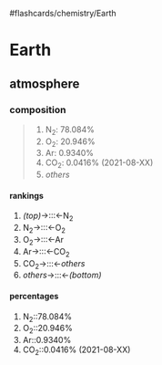 #flashcards/chemistry/Earth

# Earth

## atmosphere

### composition
> 1. N<sub>2</sub>: 78.084%
> 2. O<sub>2</sub>: 20.946%
> 3. Ar: 0.9340%
> 4. CO<sub>2</sub>: 0.0416% (2021-08-XX)
> 5. _others_

#### rankings
1. _(top)_→:::←N<sub>2</sub> <!--SR:!2022-01-21,12,270!2022-01-20,11,287-->
2. N<sub>2</sub>→:::←O<sub>2</sub> <!--SR:!2022-01-21,12,270!2022-01-17,9,267-->
3. O<sub>2</sub>→:::←Ar <!--SR:!2022-01-18,9,270!2022-01-15,7,267-->
4. Ar→:::←CO<sub>2</sub> <!--SR:!2022-01-19,10,270!2022-01-22,13,270-->
5. CO<sub>2</sub>→:::←_others_ <!--SR:!2022-01-20,11,270!2022-01-14,6,267-->
6. _others_→:::←_(bottom)_ <!--SR:!2022-01-19,10,285!2022-01-22,13,286-->

#### percentages
1. N<sub>2</sub>::78.084% <!--SR:!2022-01-14,4,230-->
2. O<sub>2</sub>::20.946% <!--SR:!2022-01-13,4,227-->
3. Ar::0.9340% <!--SR:!2022-01-13,1,230-->
4. CO<sub>2</sub>::0.0416% (2021-08-XX) <!--SR:!2022-01-14,5,227-->

